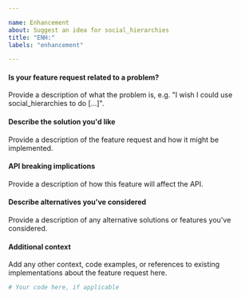 ```yaml
---

name: Enhancement
about: Suggest an idea for social_hierarchies
title: "ENH:"
labels: "enhancement"

---
```


#### Is your feature request related to a problem?

Provide a description of what the problem is, e.g. "I wish I could use
social_hierarchies to do [...]".

#### Describe the solution you'd like

Provide a description of the feature request and how it might be implemented.

#### API breaking implications

Provide a description of how this feature will affect the API.

#### Describe alternatives you've considered

Provide a description of any alternative solutions or features you've considered.

#### Additional context

Add any other context, code examples, or references to existing implementations about
the feature request here.

```python
# Your code here, if applicable
```
